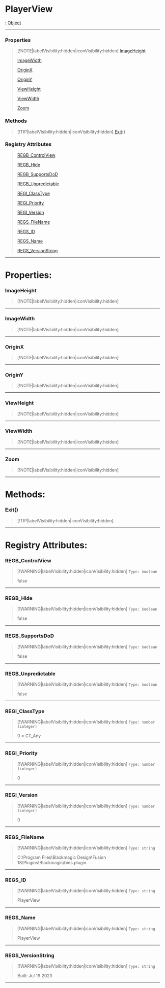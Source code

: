# PlayerView
 : [Object](Object.md)
___
### Properties  
> [!NOTE|labelVisibility:hidden|iconVisibility:hidden]
> [ImageHeight](#ImageHeight)
>
> [ImageWidth](#ImageWidth)
>
> [OriginX](#OriginX)
>
> [OriginY](#OriginY)
>
> [ViewHeight](#ViewHeight)
>
> [ViewWidth](#ViewWidth)
>
> [Zoom](#Zoom)
>
### Methods  
> [!TIP|labelVisibility:hidden|iconVisibility:hidden]
> [Exit](#Exit)()
>
### Registry Attributes
> [REGB_ControlView](#REGB_ControlView)
>
> [REGB_Hide](#REGB_Hide)
>
> [REGB_SupportsDoD](#REGB_SupportsDoD)
>
> [REGB_Unpredictable](#REGB_Unpredictable)
>
> [REGI_ClassType](#REGI_ClassType)
>
> [REGI_Priority](#REGI_Priority)
>
> [REGI_Version](#REGI_Version)
>
> [REGS_FileName](#REGS_FileName)
>
> [REGS_ID](#REGS_ID)
>
> [REGS_Name](#REGS_Name)
>
> [REGS_VersionString](#REGS_VersionString)
>
___

# Properties: <!-- {docsify-ignore} -->

### ImageHeight
> [!NOTE|labelVisibility:hidden|iconVisibility:hidden]
___

### ImageWidth
> [!NOTE|labelVisibility:hidden|iconVisibility:hidden]
___

### OriginX
> [!NOTE|labelVisibility:hidden|iconVisibility:hidden]
___

### OriginY
> [!NOTE|labelVisibility:hidden|iconVisibility:hidden]
___

### ViewHeight
> [!NOTE|labelVisibility:hidden|iconVisibility:hidden]
___

### ViewWidth
> [!NOTE|labelVisibility:hidden|iconVisibility:hidden]
___

### Zoom
> [!NOTE|labelVisibility:hidden|iconVisibility:hidden]
___


# Methods: <!-- {docsify-ignore} -->

### Exit()
> [!TIP|labelVisibility:hidden|iconVisibility:hidden]
___


# Registry Attributes: <!-- {docsify-ignore} -->

### REGB_ControlView
> [!WARNING|labelVisibility:hidden|iconVisibility:hidden]
> `Type: boolean`
>
> false
>
___

### REGB_Hide
> [!WARNING|labelVisibility:hidden|iconVisibility:hidden]
> `Type: boolean`
>
> false
>
___

### REGB_SupportsDoD
> [!WARNING|labelVisibility:hidden|iconVisibility:hidden]
> `Type: boolean`
>
> false
>
___

### REGB_Unpredictable
> [!WARNING|labelVisibility:hidden|iconVisibility:hidden]
> `Type: boolean`
>
> false
>
___

### REGI_ClassType
> [!WARNING|labelVisibility:hidden|iconVisibility:hidden]
> `Type: number (integer)`
>
> 0 = CT_Any
>
___

### REGI_Priority
> [!WARNING|labelVisibility:hidden|iconVisibility:hidden]
> `Type: number (integer)`
>
> 0
>
___

### REGI_Version
> [!WARNING|labelVisibility:hidden|iconVisibility:hidden]
> `Type: number (integer)`
>
> 0
>
___

### REGS_FileName
> [!WARNING|labelVisibility:hidden|iconVisibility:hidden]
> `Type: string`
>
> C:\Program Files\Blackmagic Design\Fusion 18\Plugins\Blackmagic\bins.plugin
>
___

### REGS_ID
> [!WARNING|labelVisibility:hidden|iconVisibility:hidden]
> `Type: string`
>
> PlayerView
>
___

### REGS_Name
> [!WARNING|labelVisibility:hidden|iconVisibility:hidden]
> `Type: string`
>
> PlayerView
>
___

### REGS_VersionString
> [!WARNING|labelVisibility:hidden|iconVisibility:hidden]
> `Type: string`
>
> Built: Jul 19 2023
>
___

